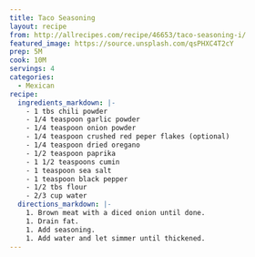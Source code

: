 ```yaml
---
title: Taco Seasoning
layout: recipe
from: http://allrecipes.com/recipe/46653/taco-seasoning-i/
featured_image: https://source.unsplash.com/qsPHXC4T2cY
prep: 5M
cook: 10M
servings: 4
categories:
  - Mexican
recipe:
  ingredients_markdown: |-
    - 1 tbs chili powder
    - 1/4 teaspoon garlic powder
    - 1/4 teaspoon onion powder
    - 1/4 teaspoon crushed red peper flakes (optional)
    - 1/4 teaspoon dried oregano
    - 1/2 teaspoon paprika
    - 1 1/2 teaspoons cumin
    - 1 teaspoon sea salt
    - 1 teaspoon black pepper
    - 1/2 tbs flour
    - 2/3 cup water
  directions_markdown: |-
    1. Brown meat with a diced onion until done.
    1. Drain fat.
    1. Add seasoning.
    1. Add water and let simmer until thickened.
---
```

